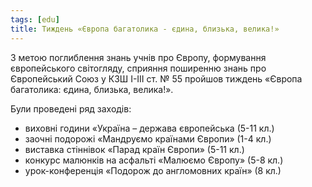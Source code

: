 ```yaml
---
tags: [edu]
title: Тиждень «Європа багатолика - єдина, близька, велика!»
---
```


З метою поглиблення знань учнів про Європу, формування європейського світогляду, сприяння поширенню знань про Європейський Союз у КЗШ І-ІІІ ст. № 55 пройшов тиждень «Європа багатолика: єдина, близька, велика!».

Були проведені ряд заходів:

- виховні години «Україна – держава європейська (5-11 кл.)
- заочні подорожі «Мандруємо країнами Європи» (1-4 кл.)
- виставка стіннівок «Парад країн Європи» (5-11 кл.)
- конкурс малюнків на асфальті «Малюємо Європу» (5-8 кл.)
- урок-конференція «Подорож до англомовних країн» (8 кл.)

<slideshow id="72157681281647542"></slideshow>

